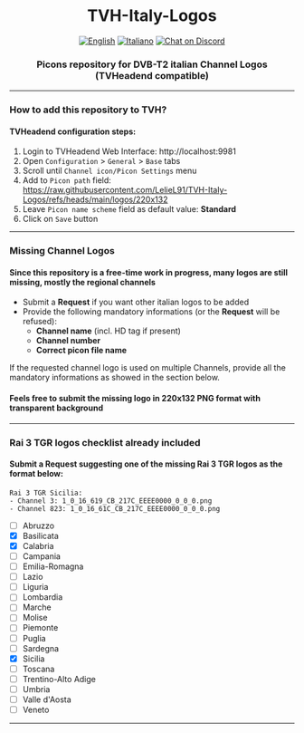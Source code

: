 <h1 align="center">TVH-Italy-Logos</h1>
<p align="center">
  <a href="https://github.com/LelieL91/TVH-Italy-Logos/blob/main/README.en.md">
    <img src="https://img.shields.io/badge/lang-en-red.svg"
      alt="English"></a>
  <a href="https://github.com/LelieL91/TVH-Italy-Logos/blob/main/README.md">
    <img src="https://img.shields.io/badge/lang-it-blue.svg"
      alt="Italiano"></a>
  <a href="https://discord.gg/6hwgFZaVuT">
    <img src="https://img.shields.io/discord/726791153483120680?logo=discord&logoColor=white"
      alt="Chat on Discord"></a>
</p>

<h3 align="center">Picons repository for DVB-T2 italian Channel Logos (TVHeadend compatible)</h3>

---
### How to add this repository to TVH?
#### TVHeadend configuration steps:
1. Login to TVHeadend Web Interface: http://localhost:9981
2. Open `Configuration` > `General` > `Base` tabs
3. Scroll until `Channel icon/Picon Settings` menu
4. Add to `Picon path` field: https://raw.githubusercontent.com/LelieL91/TVH-Italy-Logos/refs/heads/main/logos/220x132
5. Leave `Picon name scheme` field as default value: **Standard**
6. Click on `Save` button
---
### Missing Channel Logos
#### Since this repository is a free-time work in progress, many logos are still missing, mostly the regional channels
- Submit a **Request** if you want other italian logos to be added
- Provide the following mandatory informations (or the **Request** will be refused):
  - **Channel name** (incl. HD tag if present)
  - **Channel number**
  - **Correct picon file name**

If the requested channel logo is used on multiple Channels, provide all the mandatory informations as showed in the section below.
#### Feels free to submit the missing logo in 220x132 PNG format with transparent background
---
### Rai 3 TGR logos checklist already included
#### Submit a Request suggesting one of the missing Rai 3 TGR logos as the format below:
```
Rai 3 TGR Sicilia:
- Channel 3: 1_0_16_619_CB_217C_EEEE0000_0_0_0.png
- Channel 823: 1_0_16_61C_CB_217C_EEEE0000_0_0_0.png
```
- [ ] Abruzzo
- [x] Basilicata
- [x] Calabria
- [ ] Campania
- [ ] Emilia-Romagna
- [ ] Lazio
- [ ] Liguria
- [ ] Lombardia
- [ ] Marche
- [ ] Molise
- [ ] Piemonte
- [ ] Puglia
- [ ] Sardegna
- [x] Sicilia
- [ ] Toscana
- [ ] Trentino-Alto Adige
- [ ] Umbria
- [ ] Valle d'Aosta
- [ ] Veneto
---
